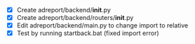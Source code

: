 - [x] Create adreport/backend/__init__.py
- [x] Create adreport/backend/routers/__init__.py
- [x] Edit adreport/backend/main.py to change import to relative
- [x] Test by running startback.bat (fixed import error)
